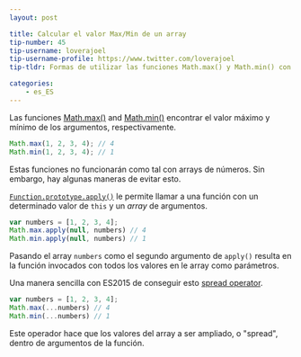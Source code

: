 ```yaml
---
layout: post

title: Calcular el valor Max/Min de un array
tip-number: 45
tip-username: loverajoel
tip-username-profile: https://www.twitter.com/loverajoel
tip-tldr: Formas de utilizar las funciones Math.max() y Math.min() con array de números

categories:
    - es_ES
---
```


Las funciones [Math.max()](https://developer.mozilla.org/en-US/docs/Web/JavaScript/Reference/Global_Objects/Math/max) and [Math.min()](https://developer.mozilla.org/en-US/docs/Web/JavaScript/Reference/Global_Objects/Math/min) encontrar el valor máximo y mínimo de los argumentos, respectivamente.

```js
Math.max(1, 2, 3, 4); // 4
Math.min(1, 2, 3, 4); // 1
```

Estas funciones no funcionarán como tal con arrays de números. Sin embargo, hay algunas maneras de evitar esto.

[`Function.prototype.apply()`](https://developer.mozilla.org/en-US/docs/Web/JavaScript/Reference/Global_Objects/Function/apply) le permite llamar a una función con un determinado valor de `this` y un _array_ de argumentos.

```js
var numbers = [1, 2, 3, 4];
Math.max.apply(null, numbers) // 4
Math.min.apply(null, numbers) // 1
```

Pasando el array `numbers` como el segundo argumento de `apply()` resulta en la función invocados con todos los valores en le array como parámetros.

Una manera sencilla con ES2015 de conseguir esto [spread operator](https://developer.mozilla.org/en-US/docs/Web/JavaScript/Reference/Operators/Spread_operator).

```js
var numbers = [1, 2, 3, 4];
Math.max(...numbers) // 4
Math.min(...numbers) // 1
```

Este operador hace que los valores del array a ser ampliado, o "spread", dentro de argumentos de la función.
